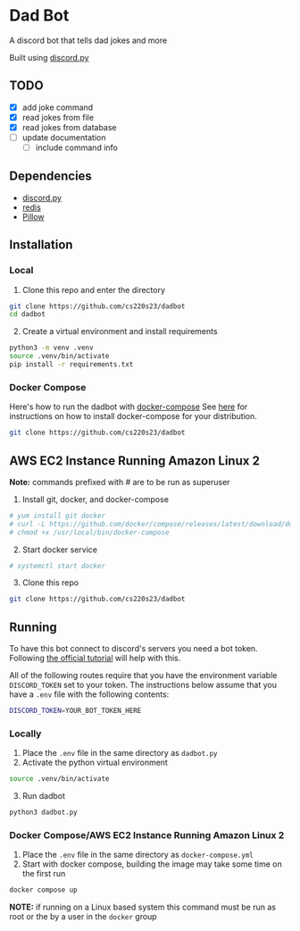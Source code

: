 # Dad Bot

A discord bot that tells dad jokes and more

Built using [discord.py](https://github.com/Rapptz/discord.py)


## TODO

* [x] add joke command
* [x] read jokes from file
* [x] read jokes from database
* [ ] update documentation
    * [ ] include command info

## Dependencies

* [discord.py](https://github.com/Rapptz/discord.py)
* [redis](https://github.com/redis/redis-py)
* [Pillow](https://github.com/python-pillow/Pillow)


## Installation

### Local

1. Clone this repo and enter the directory

```bash
git clone https://github.com/cs220s23/dadbot
cd dadbot
```

2. Create a virtual environment and install requirements

```bash
python3 -m venv .venv
source .venv/bin/activate
pip install -r requirements.txt
```

### Docker Compose

Here's how to run the dadbot with [docker-compose](https://docs.docker.com/compose/)
See [here](https://docs.docker.com/compose/install/) for instructions on how to install docker-compose for your distribution.

```bash
git clone https://github.com/cs220s23/dadbot
```

## AWS EC2 Instance Running Amazon Linux 2

**Note:** commands prefixed with # are to be run as superuser


1. Install git, docker, and docker-compose

```bash
# yum install git docker
# curl -L https://github.com/docker/compose/releases/latest/download/docker-compose-$(uname -s)-$(uname -m) -o /usr/local/bin/docker-compose
# chmod +x /usr/local/bin/docker-compose
```

2. Start docker service

```bash
# systemctl start docker
```

3. Clone this repo
```bash
git clone https://github.com/cs220s23/dadbot
```

## Running

To have this bot connect to discord's servers you need a bot token.
Following [the official tutorial](https://discord.com/developers/docs/getting-started) will help with this.

All of the following routes require that you have the environment variable `DISCORD_TOKEN` set to your token.
The instructions below assume that you have a `.env` file with the following contents:

```bash
DISCORD_TOKEN=YOUR_BOT_TOKEN_HERE
```

### Locally

1. Place the `.env` file in the same directory as `dadbot.py`
2. Activate the python virtual environment

```bash
source .venv/bin/activate
```

3. Run dadbot

```bash
python3 dadbot.py
```

### Docker Compose/AWS EC2 Instance Running Amazon Linux 2


1. Place the `.env` file in the same directory as `docker-compose.yml`
2. Start with docker compose, building the image may take some time on the first run

```bash
docker compose up
```

**NOTE:** if running on a Linux based system this command must be run as root or the by a user in the `docker` group
